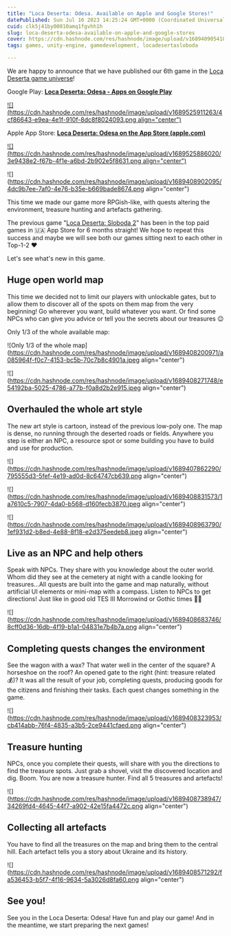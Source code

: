 ```yaml
---
title: "Loca Deserta: Odesa. Available on Apple and Google Stores!"
datePublished: Sun Jul 16 2023 14:25:24 GMT+0000 (Coordinated Universal Time)
cuid: clk5j41by00010amq1fgvhh1h
slug: loca-deserta-odesa-available-on-apple-and-google-stores
cover: https://cdn.hashnode.com/res/hashnode/image/upload/v1689409054187/9130fdac-9a43-4a0f-a3ad-32d96df2a67c.png
tags: games, unity-engine, gamedevelopment, locadesertasloboda

---
```


We are happy to announce that we have published our 6th game in the [Loca Deserta game universe](https://locadeserta.com)!

Google Play: [**Loca Deserta: Odesa - Apps on Google Play**](https://play.google.com/store/apps/details?id=com.dmytrogladkyi.SlobodaOdesa)

[![](https://cdn.hashnode.com/res/hashnode/image/upload/v1689525911263/4cf86643-e9ea-4e1f-910f-8dc8f8024093.png align="center")](https://play.google.com/store/apps/details?id=com.dmytrogladkyi.SlobodaOdesa)

Apple App Store: [**Loca Deserta: Odesa on the App Store (apple.com)**](https://apps.apple.com/us/app/loca-deserta-odesa/id6449617200)

[![](https://cdn.hashnode.com/res/hashnode/image/upload/v1689525886020/3e9438e2-f67b-4f1e-a6bd-2b902e5f8631.png align="center")](https://apps.apple.com/us/app/loca-deserta-odesa/id6449617200)

![](https://cdn.hashnode.com/res/hashnode/image/upload/v1689408902095/4dc9b7ee-7af0-4e76-b35e-b669bade8674.png align="center")

This time we made our game more RPGish-like, with quests altering the environment, treasure hunting and artefacts gathering.

The previous game "[Loca Deserta: Sloboda 2](https://gladimdim.org/loca-deserta-sloboda-2-release)" has been in the top paid games in 🇺🇦 App Store for 6 months straight! We hope to repeat this success and maybe we will see both our games sitting next to each other in Top-1-2 ❤️

Let's see what's new in this game.

## Huge open world map

This time we decided not to limit our players with unlockable gates, but to allow them to discover all of the spots on them map from the very beginning! Go wherever you want, build whatever you want. Or find some NPCs who can give you advice or tell you the secrets about our treasures 😉

Only 1/3 of the whole available map:

![Only 1/3 of the whole map](https://cdn.hashnode.com/res/hashnode/image/upload/v1689408200971/a085964f-f0c7-4153-bc5b-70c7b8c4901a.jpeg align="center")

![](https://cdn.hashnode.com/res/hashnode/image/upload/v1689408271748/e54192ba-5025-4786-a77b-f0a8d2b2e915.jpeg align="center")

## Overhauled the whole art style

The new art style is cartoon, instead of the previous low-poly one. The map is dense, no running through the deserted roads or fields. Anywhere you step is either an NPC, a resource spot or some building you have to build and use for production.

![](https://cdn.hashnode.com/res/hashnode/image/upload/v1689407862290/795555d3-5fef-4e19-ad0d-8c64747cb639.png align="center")

![](https://cdn.hashnode.com/res/hashnode/image/upload/v1689408831573/1a7610c5-7907-4da0-b568-d160fecb3870.jpeg align="center")

![](https://cdn.hashnode.com/res/hashnode/image/upload/v1689408963790/1ef931d2-b8ed-4e88-8f18-e2d375eedeb8.jpeg align="center")

## Live as an NPC and help others

Speak with NPCs. They share with you knowledge about the outer world. Whom did they see at the cemetery at night with a candle looking for treasures...All quests are built into the game and map naturally, without artificial UI elements or mini-map with a compass. Listen to NPCs to get directions! Just like in good old TES III Morrowind or Gothic times ✊🏻

![](https://cdn.hashnode.com/res/hashnode/image/upload/v1689408683746/8cff0d36-16db-4f19-b1a1-04831e7b4b7a.png align="center")

## Completing quests changes the environment

See the wagon with a wax? That water well in the center of the square? A horseshoe on the roof? An opened gate to the right (hint: treasure related 💰)? It was all the result of your job, completing quests, producing goods for the citizens and finishing their tasks. Each quest changes something in the game.

![](https://cdn.hashnode.com/res/hashnode/image/upload/v1689408323953/cb414abb-76f4-4835-a3b5-2ce9441cfaed.png align="center")

## Treasure hunting

NPCs, once you complete their quests, will share with you the directions to find the treasure spots. Just grab a shovel, visit the discovered location and dig. Boom. You are now a treasure hunter. Find all 5 treasures and artefacts!

![](https://cdn.hashnode.com/res/hashnode/image/upload/v1689408738947/34269fd4-4645-44f7-a902-42e15fa4472c.png align="center")

## Collecting all artefacts

You have to find all the treasures on the map and bring them to the central hill. Each artefact tells you a story about Ukraine and its history.

![](https://cdn.hashnode.com/res/hashnode/image/upload/v1689408571292/fa536453-b5f7-4f16-9634-5a3026d8fa60.png align="center")

## See you!

See you in the Loca Deserta: Odesa! Have fun and play our game! And in the meantime, we start preparing the next games!